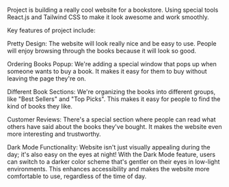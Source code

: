  Project is building a really cool website for a bookstore. Using special tools  React.js and Tailwind CSS to make it look awesome and work smoothly.

Key features of  project include:

Pretty Design: The website will look really nice and be easy to use. People will enjoy browsing through the books because it will look so good.

Ordering Books Popup: We're adding a special window that pops up when someone wants to buy a book. It makes it easy for them to buy without leaving the page they're on.

Different Book Sections: We're organizing the books into different groups, like "Best Sellers" and "Top Picks". This makes it easy for people to find the kind of books they like.

Customer Reviews: There's a special section where people can read what others have said about the books they've bought. It makes the website even more interesting and trustworthy.

Dark Mode Functionality: Website isn't just visually appealing during the day; it's also easy on the eyes at night! With the Dark Mode feature, users can switch to a darker color scheme that's gentler on their eyes in low-light environments. This enhances accessibility and makes the website more comfortable to use, regardless of the time of day.
